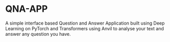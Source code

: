 # QNA-APP
A simple interface based Question and Answer Application built using Deep Learning on PyTorch and Transformers using Anvil to analyse your text and answer any question you have.
